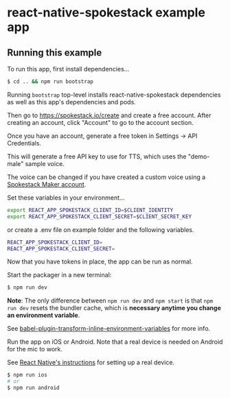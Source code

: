# react-native-spokestack example app

## Running this example

To run this app, first install dependencies...

```sh
$ cd .. && npm run bootstrap
```

Running `bootstrap` top-level installs react-native-spokestack dependencies as well as this app's dependencies and pods.

Then go to https://spokestack.io/create and create a free account.
After creating an account, click "Account" to go to the account section.

Once you have an account, generate a free token in Settings -> API Credentials.

This will generate a free API key to use for TTS, which uses the "demo-male" sample voice.

The voice can be changed if you have created a custom voice using a [Spokestack Maker account](https://spokestack.io/pricing#maker).

Set these variables in your environment...

```sh
export REACT_APP_SPOKESTACK_CLIENT_ID=$CLIENT_IDENTITY
export REACT_APP_SPOKESTACK_CLIENT_SECRET=$CLIENT_SECRET_KEY
```

or create a .env file on example folder and the following variables.

```sh
REACT_APP_SPOKESTACK_CLIENT_ID=
REACT_APP_SPOKESTACK_CLIENT_SECRET=
```

Now that you have tokens in place, the app can be run as normal.

Start the packager in a new terminal:

```sh
$ npm run dev
```

**Note**: The only difference between `npm run dev` and `npm start` is that `npm run dev` resets the bundler cache, which is **necessary anytime you change an environment variable**.

See [babel-plugin-transform-inline-environment-variables](https://babeljs.io/docs/en/babel-plugin-transform-inline-environment-variables/) for more info.

Run the app on iOS or Android. Note that a real device is needed on Android for the mic to work.

See [React Native's instructions](https://reactnative.dev/docs/running-on-device) for setting up a real device.

```sh
$ npm run ios
# or
$ npm run android
```
